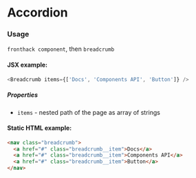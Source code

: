 # Accordion

### Usage

`fronthack component`, then `breadcrumb`

#### JSX example:

```js
<Breadcrumb items={['Docs', 'Components API', 'Button']} />
```

##### Properties

* `items` - nested path of the page as array of strings


#### Static HTML example:

```html
<nav class="breadcrumb">
  <a href="#" class="breadcrumb__item">Docs</a>
  <a href="#" class="breadcrumb__item">Components API</a>
  <a href="#" class="breadcrumb__item">Button</a>
</nav>
```